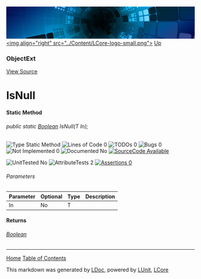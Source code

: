 ![](../Content/LCore-banner-small.png "")
[&lt;img align=&quot;right&quot; src=&quot;../Content/LCore-logo-small.png&quot;&gt;](../../README.md)
[Up](ObjectExt.md)

### ObjectExt
[View Source](../Extensions/Reference%20Types/ObjectExt.cs)

# IsNull

#### Static Method

###### public static [Boolean](https://msdn.microsoft.com/en-us/library/system.boolean.aspx) IsNull(T In);

![Type Static Method](http://b.repl.ca/v1/Type-Static%20Method-blue.png "") ![Lines of Code 0](http://b.repl.ca/v1/Lines%20of%20Code-0-blue.png "") ![TODOs 0](http://b.repl.ca/v1/TODOs-0-green.png "") ![Bugs 0](http://b.repl.ca/v1/Bugs-0-green.png "") ![Not Implemented 0](http://b.repl.ca/v1/Not%20Implemented-0-green.png "") ![Documented No](http://b.repl.ca/v1/Documented-No-red.png "") [![SourceCode Available](http://b.repl.ca/v1/SourceCode-Available-brightgreen.png "")](../Extensions/Reference%20Types/ObjectExt.cs#L924)

![UnitTested No](http://b.repl.ca/v1/UnitTested-No-lightgrey.png "") ![AttributeTests 2](http://b.repl.ca/v1/AttributeTests-2-brightgreen.png "") [![Assertions 0](http://b.repl.ca/v1/Assertions-0-lightgrey.png "")](../Extensions/Reference%20Types/ObjectExt.cs)

###### Parameters

Parameter | Optional | Type | Description
:---  | :---  | :---  | :--- 
In | No | T | 


#### Returns

###### [Boolean](https://msdn.microsoft.com/en-us/library/system.boolean.aspx)



---

[Home](../../README.md) [Table of Contents](../../TableOfContents.md)

This markdown was generated by [LDoc](https://github.com/CodeSingularity/LDoc), powered by [LUnit](https://github.com/CodeSingularity/LUnit), [LCore](https://github.com/CodeSingularity/LCore)
